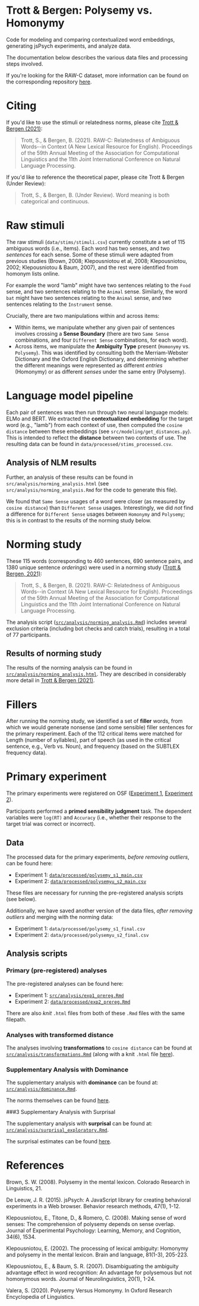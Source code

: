 # Trott & Bergen: Polysemy vs. Homonymy

Code for modeling and comparing contextualized word embeddings, generating jsPsych experiments, and analyze data.

The documentation below describes the various data files and processing steps involved.

If you're looking for the RAW-C dataset, more information can be found on the corresponding repository [here](https://github.com/seantrott/raw-c).

# Citing 

If you'd like to use the stimuli or relatedness norms, please cite [Trott & Bergen (2021)](https://arxiv.org/abs/2105.13266):

> Trott, S., & Bergen, B. (2021). RAW-C: Relatedness of Ambiguous Words--in Context (A New Lexical Resource for English). Proceedings of the 59th Annual Meeting of the Association for Computational Linguistics and the 11th Joint International Conference on Natural Language Processing.

If you'd like to reference the theoretical paper, please cite Trott & Bergen (Under Review):

> Trott, S., & Bergen, B. (Under Review). Word meaning is both categorical and continuous.

# Raw stimuli

The raw stimuli (`data/stims/stimuli.csv`) currently constitute a set of 115 ambiguous words (i.e., items). Each word has two senses, and two *sentences* for each sense. Some of these stimuli were adapted from previous studies (Brown, 2008; Klepousniotou et al, 2008; Klepousniotou, 2002; Klepousniotou & Baum, 2007), and the rest were identified from homonym lists online.

For example the word "lamb" might have two sentences relating to the `Food` sense, and two sentences relating to the `Animal` sense. Similarly, the word `bat` might have two sentences relating to the `Animal` sense, and two sentences relating to the `Instrument` sense.

Crucially, there are two manipulations within and across items:

- Within items, we manipulate whether any given pair of sentences involves crossing a **Sense Boundary** (there are two `Same Sense` combinations, and four `Different Sense` combinations, for each word).  
- Across items, we manipulate the **Ambiguity Type** present (`Homonymy` vs. `Polysemy`). This was identified by consulting both the Merriam-Webster Dictionary and the Oxford English Dictionary, and determining whether the different meanings were represented as different *entries* (Homonymy) or as different *senses* under the same entry (Polysemy). 

# Language model pipeline

Each pair of sentences was then run through two neural language models: ELMo and BERT. We extracted the **contextualized embedding** for the target word (e.g., "lamb") from each context of use, then computed the `cosine distance` between these embeddings (see `src/modeling/get_distances.py`). This is intended to reflect the **distance** between two contexts of use. The resulting data can be found in `data/processed/stims_processed.csv`.

## Analysis of NLM results

Further, an analysis of these results can be found in `src/analysis/norming_analysis.html` (see `src/analysis/norming_analysis.Rmd` for the code to generate this file).

We found that `Same Sense` usages of a word were closer (as measured by `cosine distance`) than `Different Sense` usages. Interestingly, we did *not* find a difference for `Different Sense` usages between `Homonymy` and `Polysemy`; this is in contrast to the results of the norming study below.

# Norming study

These 115 words (corresponding to 460 sentences, 690 sentence pairs, and 1380 unique sentence *orderings*) were used in a norming study ([Trott & Bergen, 2021)](https://arxiv.org/abs/2105.13266):

> Trott, S., & Bergen, B. (2021). RAW-C: Relatedness of Ambiguous Words--in Context (A New Lexical Resource for English). Proceedings of the 59th Annual Meeting of the Association for Computational Linguistics and the 11th Joint International Conference on Natural Language Processing.

The analysis script ([`src/analysis/norming_analysis.Rmd`](https://github.com/seantrott/trott_ph_amb/blob/master/src/analysis/norming_analysis.Rmd)) includes several exclusion criteria (including bot checks and catch trials), resulting in a total of 77 participants.

## Results of norming study

The results of the norming analysis can be found in [`src/analysis/norming_analysis.html`](https://github.com/seantrott/trott_ph_amb/blob/master/src/analysis/norming_analysis.html). They are described in considerably more detail in [Trott & Bergen (2021)](https://arxiv.org/abs/2105.13266).

# Fillers 

After running the norming study, we identified a set of **filler** words, from which we would generate nonsense (and some sensible) filler sentences for the primary rexperiment. Each of the 112 critical items were matched for Length (number of syllables), part of speech (as used in the critical sentence, e.g., Verb vs. Noun), and frequency (based on the SUBTLEX frequency data).

# Primary experiment

The primary experiments were registered on OSF ([Experiment 1](https://osf.io/gj48a/), [Experiment 2](https://osf.io/4ej6t)).

Participants performed a **primed sensibility judgment** task. The dependent variables were `log(RT)` and `Accuracy` (i.e., whether their response to the target trial was correct or incorrect).

## Data

The processed data for the primary experiments, *before removing outliers*, can be found here:

- Experiment 1: [`data/processed/polysemy_s1_main.csv`](https://github.com/seantrott/trott_ph_amb/blob/master/data/processed/polysemy_s1_main.csv)  
- Experiment 2: [`data/processed/polysemyu_s2_main.csv`](https://github.com/seantrott/trott_ph_amb/blob/master/data/processed/polysemy_s2_main.csv)

These files are necessary for running the pre-registered analysis scripts (see below).

Additionally, we have saved another version of the data files, *after removing outliers* and merging with the norming data:

- Experiment 1: `data/processed/polysemy_s1_final.csv`  
- Experiment 2: `data/processed/polysemyu_s2_final.csv`

## Analysis scripts

### Primary (pre-registered) analyses

The pre-registered analyses can be found here:

- Experiment 1: [`src/analysis/exp1_prereg.Rmd`](https://github.com/seantrott/trott_ph_amb/blob/master/src/analysis/exp1_prereg.Rmd)
- Experiment 2: [`data/processed/exp2_prereg.Rmd`](https://github.com/seantrott/trott_ph_amb/blob/master/src/analysis/exp2_prereg.Rmd)

There are also *knit* `.html` files from both of these `.Rmd` files with the same filepath.

### Analyses with transformed distance

The analyses involving **transformations** to `cosine distance` can be found at [`src/analysis/transformations.Rmd`](https://github.com/seantrott/trott_ph_amb/blob/master/src/analysis/transformations.Rmd) (along with a knit `.html` file [here](https://github.com/seantrott/trott_ph_amb/blob/master/src/analysis/transformations.html)).

### Supplementary Analysis with Dominance

The supplementary analysis with **dominance** can be found at: [`src/analysis/dominance.Rmd`](https://github.com/seantrott/trott_ph_amb/blob/master/src/analysis/dominance.Rmd).

The norms themselves can be found [here](https://github.com/seantrott/trott_ph_amb/blob/master/data/processed/dominance_norms_with_order.csv).

###3 Supplementary Analysis with Surprisal

The supplementary analysis with **surprisal** can be found at: [`src/analysis/surprisal_exploratory.Rmd`](https://github.com/seantrott/trott_ph_amb/blob/master/src/analysis/surprisal_exploratory.Rmd).

The surprisal estimates can be found [here](https://github.com/seantrott/trott_ph_amb/blob/master/data/processed/bert-large_surprisals.csv).




# References

Brown, S. W. (2008). Polysemy in the mental lexicon. Colorado Research in Linguistics, 21.

De Leeuw, J. R. (2015). jsPsych: A JavaScript library for creating behavioral experiments in a Web browser. Behavior research methods, 47(1), 1-12.

Klepousniotou, E., Titone, D., & Romero, C. (2008). Making sense of word senses: The comprehension of polysemy depends on sense overlap. Journal of Experimental Psychology: Learning, Memory, and Cognition, 34(6), 1534.

Klepousniotou, E. (2002). The processing of lexical ambiguity: Homonymy and polysemy in the mental lexicon. Brain and language, 81(1-3), 205-223.

Klepousniotou, E., & Baum, S. R. (2007). Disambiguating the ambiguity advantage effect in word recognition: An advantage for polysemous but not homonymous words. Journal of Neurolinguistics, 20(1), 1-24.

Valera, S. (2020). Polysemy Versus Homonymy. In Oxford Research Encyclopedia of Linguistics.

